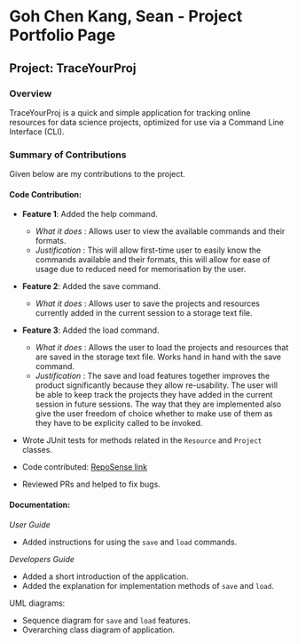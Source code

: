 # Goh Chen Kang, Sean - Project Portfolio Page

## Project: TraceYourProj

### Overview
TraceYourProj is a quick and simple application for tracking online resources for data science projects,
optimized for use via a Command Line Interface (CLI).

### Summary of Contributions
Given below are my contributions to the project.

#### Code Contribution:

* **Feature 1**: Added the help command.
    * <i>What it does</i> : Allows user to view the available commands and their formats.
    * <i>Justification</i> : This will allow first-time user to easily know the commands available and their formats,
    this will allow for ease of usage due to reduced need for memorisation by the user.


* **Feature 2**: Added the save command.
    * <i>What it does</i> : Allows user to save the projects and resources currently added in the current session to a storage text file.
      
* **Feature 3**: Added the load command.
    * <i>What it does</i> : Allows the user to load the projects and resources that are saved in the storage text file. Works hand
    in hand with the save command.
    * <i>Justification</i> : The save and load features together improves the product significantly because they allow re-usability. The user will be able to  keep track
      the projects they have added in the current session in future sessions. The way that they are implemented also give the user freedom of choice whether to make use of them as
      they have to be explicity called to be invoked.
    


* Wrote JUnit tests for methods related in the `Resource` and `Project` classes.

* Code contributed: [RepoSense link](https://nus-cs2113-ay2021s2.github.io/tp-dashboard/?search=&sort=groupTitle&sortWithin=title&since=&timeframe=commit&mergegroup=&groupSelect=groupByRepos&breakdown=false&tabOpen=true&tabType=authorship&zFR=false&tabAuthor=seangoats&tabRepo=AY2021S2-CS2113-W10-3%2Ftp%5Bmaster%5D&authorshipIsMergeGroup=false&authorshipFileTypes=docs~functional-code~test-code~other)

* Reviewed PRs and helped to fix bugs.

#### Documentation:

<i>User Guide</i>
* Added instructions for using the `save` and `load` commands.

<i>Developers Guide</i>
* Added a short introduction of the application.
* Added the explanation for implementation methods of `save` and `load`.

UML diagrams:
* Sequence diagram for `save` and `load` features.
* Overarching class diagram of application.

  



